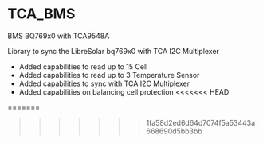 # TCA_BMS
BMS BQ769x0 with TCA9548A

Library to sync the LibreSolar bq769x0 with TCA I2C Multiplexer

* Added capabilities to read up to 15 Cell
* Added capabilities to read up to 3 Temperature Sensor
* Added capabilities to sync with TCA I2C Multiplexer
* Added capabilities on balancing cell protection
<<<<<<< HEAD

=======
>>>>>>> 1fa58d2ed6d64d7074f5a53443a668690d5bb3bb
